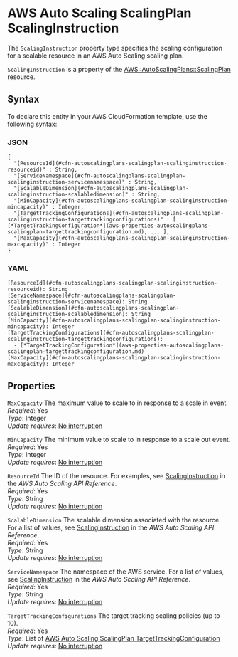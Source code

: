 # AWS Auto Scaling ScalingPlan ScalingInstruction<a name="aws-properties-autoscalingplans-scalingplan-scalinginstruction"></a>

<a name="aws-properties-autoscalingplans-scalingplan-scalinginstruction-description"></a>The `ScalingInstruction` property type specifies the scaling configuration for a scalable resource in an AWS Auto Scaling scaling plan\.

<a name="aws-properties-autoscalingplans-scalingplan-scalinginstruction-inheritance"></a> `ScalingInstruction` is a property of the [AWS::AutoScalingPlans::ScalingPlan](aws-resource-autoscalingplans-scalingplan.md) resource\.

## Syntax<a name="aws-properties-autoscalingplans-scalingplan-scalinginstruction-syntax"></a>

To declare this entity in your AWS CloudFormation template, use the following syntax:

### JSON<a name="aws-properties-autoscalingplans-scalingplan-scalinginstruction-syntax.json"></a>

```
{
  "[ResourceId](#cfn-autoscalingplans-scalingplan-scalinginstruction-resourceid)" : String,
  "[ServiceNamespace](#cfn-autoscalingplans-scalingplan-scalinginstruction-servicenamespace)" : String,
  "[ScalableDimension](#cfn-autoscalingplans-scalingplan-scalinginstruction-scalabledimension)" : String,
  "[MinCapacity](#cfn-autoscalingplans-scalingplan-scalinginstruction-mincapacity)" : Integer,
  "[TargetTrackingConfigurations](#cfn-autoscalingplans-scalingplan-scalinginstruction-targettrackingconfigurations)" : [ [*TargetTrackingConfiguration*](aws-properties-autoscalingplans-scalingplan-targettrackingconfiguration.md), ... ],
  "[MaxCapacity](#cfn-autoscalingplans-scalingplan-scalinginstruction-maxcapacity)" : Integer
}
```

### YAML<a name="aws-properties-autoscalingplans-scalingplan-scalinginstruction-syntax.yaml"></a>

```
[ResourceId](#cfn-autoscalingplans-scalingplan-scalinginstruction-resourceid): String
[ServiceNamespace](#cfn-autoscalingplans-scalingplan-scalinginstruction-servicenamespace): String
[ScalableDimension](#cfn-autoscalingplans-scalingplan-scalinginstruction-scalabledimension): String
[MinCapacity](#cfn-autoscalingplans-scalingplan-scalinginstruction-mincapacity): Integer
[TargetTrackingConfigurations](#cfn-autoscalingplans-scalingplan-scalinginstruction-targettrackingconfigurations): 
  - [*TargetTrackingConfiguration*](aws-properties-autoscalingplans-scalingplan-targettrackingconfiguration.md)
[MaxCapacity](#cfn-autoscalingplans-scalingplan-scalinginstruction-maxcapacity): Integer
```

## Properties<a name="aws-properties-autoscalingplans-scalingplan-scalinginstruction-properties"></a>

`MaxCapacity`  <a name="cfn-autoscalingplans-scalingplan-scalinginstruction-maxcapacity"></a>
The maximum value to scale to in response to a scale in event\.  
 *Required*: Yes  
 *Type*: Integer  
 *Update requires*: [No interruption](using-cfn-updating-stacks-update-behaviors.md#update-no-interrupt) 

`MinCapacity`  <a name="cfn-autoscalingplans-scalingplan-scalinginstruction-mincapacity"></a>
The minimum value to scale to in response to a scale out event\.  
 *Required*: Yes  
 *Type*: Integer  
 *Update requires*: [No interruption](using-cfn-updating-stacks-update-behaviors.md#update-no-interrupt) 

`ResourceId`  <a name="cfn-autoscalingplans-scalingplan-scalinginstruction-resourceid"></a>
The ID of the resource\. For examples, see [ScalingInstruction](http://docs.aws.amazon.com/autoscaling/plans/APIReference/API_ScalingInstruction.html) in the *AWS Auto Scaling API Reference*\.  
 *Required*: Yes  
 *Type*: String  
 *Update requires*: [No interruption](using-cfn-updating-stacks-update-behaviors.md#update-no-interrupt) 

`ScalableDimension`  <a name="cfn-autoscalingplans-scalingplan-scalinginstruction-scalabledimension"></a>
The scalable dimension associated with the resource\. For a list of values, see [ScalingInstruction](http://docs.aws.amazon.com/autoscaling/plans/APIReference/API_ScalingInstruction.html) in the *AWS Auto Scaling API Reference*\.  
 *Required*: Yes  
 *Type*: String  
 *Update requires*: [No interruption](using-cfn-updating-stacks-update-behaviors.md#update-no-interrupt) 

`ServiceNamespace`  <a name="cfn-autoscalingplans-scalingplan-scalinginstruction-servicenamespace"></a>
The namespace of the AWS service\. For a list of values, see [ScalingInstruction](http://docs.aws.amazon.com/autoscaling/plans/APIReference/API_ScalingInstruction.html) in the *AWS Auto Scaling API Reference*\.  
 *Required*: Yes  
 *Type*: String  
 *Update requires*: [No interruption](using-cfn-updating-stacks-update-behaviors.md#update-no-interrupt) 

`TargetTrackingConfigurations`  <a name="cfn-autoscalingplans-scalingplan-scalinginstruction-targettrackingconfigurations"></a>
The target tracking scaling policies \(up to 10\)\.  
 *Required*: Yes  
 *Type*: List of [AWS Auto Scaling ScalingPlan TargetTrackingConfiguration](aws-properties-autoscalingplans-scalingplan-targettrackingconfiguration.md)  
 *Update requires*: [No interruption](using-cfn-updating-stacks-update-behaviors.md#update-no-interrupt) 